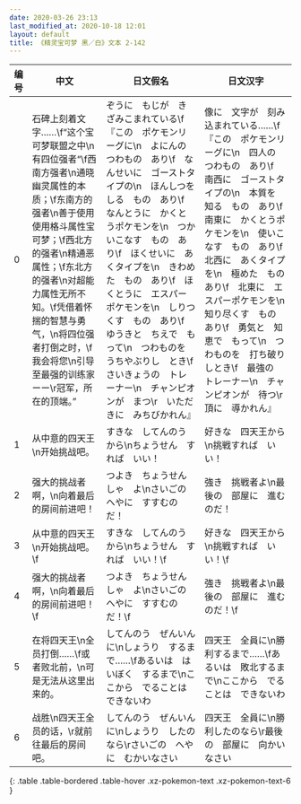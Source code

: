 ```yaml
---
date: 2020-03-26 23:13
last_modified_at: 2020-10-18 12:01
layout: default
title: 《精灵宝可梦 黑／白》文本 2-142
---
```

| 编号 | 中文 | 日文假名 | 日文汉字 |
| ---- | ---- | ---- | --- |
| 0 | 石碑上刻着文字……\f“这个宝可梦联盟之中\n有四位强者“\f西南方强者\n通晓幽灵属性的本质；\f东南方的强者\n善于使用使用格斗属性宝可梦；\f西北方的强者\n精通恶属性；\f东北方的强者\n对超能力属性无所不知。\f凭借着怀揣的智慧与勇气，\n将四位强者打倒之时，\f我会将您\n引导至最强的训练家ーー\r冠军，所在的顶端。” | ぞうに　もじが　きざみこまれている\f『この　ポケモンリーグに\n　よにんの　つわもの　あり\f　なんせいに　ゴーストタイプの\n　ほんしつを　しる　もの　あり\f　なんとうに　かくとうポケモンを\n　つかいこなす　もの　あり\f　ほくせいに　あくタイプを\n　きわめた　もの　あり\f　ほくとうに　エスパーポケモンを\n　しりつくす　もの　あり\f　ゆうきと　ちえで　もって\n　つわものを　うちやぶりし　とき\f　さいきょうの　トレーナー\n　チャンピオンが　まつ\r　いただきに　みちびかれん』 | 像に　文字が　刻み込まれている……\f『この　ポケモンリーグに\n　四人の　つわもの　あり\f　南西に　ゴーストタイプの\n　本質を　知る　もの　あり\f　南東に　かくとうポケモンを\n　使いこなす　もの　あり\f　北西に　あくタイプを\n　極めた　もの　あり\f　北東に　エスパーポケモンを\n　知り尽くす　もの　あり\f　勇気と　知恵で　もって\n　つわものを　打ち破りしとき\f　最強の　トレーナー\n　チャンピオンが　待つ\r　頂に　導かれん』 |
| 1 | 从中意的四天王\n开始挑战吧。 | すきな　してんのう　から\nちょうせん　すれば　いい！ | 好きな　四天王から\n挑戦すれば　いい！ |
| 2 | 强大的挑战者啊，\n向着最后的房间前进吧！ | つよき　ちょうせんしゃ　よ\nさいごの　へやに　すすむのだ！ | 強き　挑戦者よ\n最後の　部屋に　進むのだ！ |
| 3 | 从中意的四天王\n开始挑战吧。\f | すきな　してんのう　から\nちょうせん　すれば　いい！\f | 好きな　四天王から\n挑戦すれば　いい！\f |
| 4 | 强大的挑战者啊，\n向着最后的房间前进吧！\f | つよき　ちょうせんしゃ　よ\nさいごの　へやに　すすむのだ！\f | 強き　挑戦者よ\n最後の　部屋に　進むのだ！\f |
| 5 | 在将四天王\n全员打倒……\f或者败北前，\n可是无法从这里出来的。 | してんのう　ぜんいんに\nしょうり　するまで……\fあるいは　はいぼく　するまで\nここから　でることは　できないわ | 四天王　全員に\n勝利するまで……\fあるいは　敗北するまで\nここから　でることは　できないわ |
| 6 | 战胜\n四天王全员的话，\r就前往最后的房间吧。 | してんのう　ぜんいんに\nしょうり　したのなら\rさいごの　へやに　むかいなさい | 四天王　全員に\n勝利したのなら\r最後の　部屋に　向かいなさい |
{: .table .table-bordered .table-hover .xz-pokemon-text .xz-pokemon-text-6 }